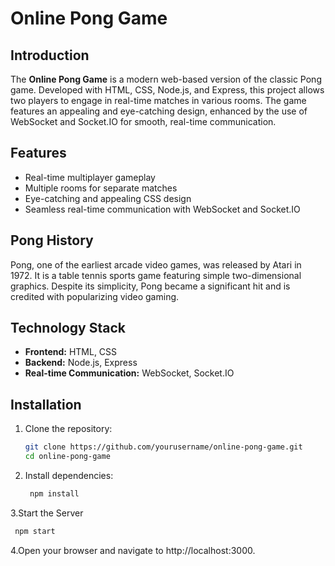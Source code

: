 # Online Pong Game

## Introduction
The **Online Pong Game** is a modern web-based version of the classic Pong game. Developed with HTML, CSS, Node.js, and Express, this project allows two players to engage in real-time matches in various rooms. The game features an appealing and eye-catching design, enhanced by the use of WebSocket and Socket.IO for smooth, real-time communication.

## Features
- Real-time multiplayer gameplay
- Multiple rooms for separate matches
- Eye-catching and appealing CSS design
- Seamless real-time communication with WebSocket and Socket.IO

## Pong History
Pong, one of the earliest arcade video games, was released by Atari in 1972. It is a table tennis sports game featuring simple two-dimensional graphics. Despite its simplicity, Pong became a significant hit and is credited with popularizing video gaming.

## Technology Stack
- **Frontend:** HTML, CSS
- **Backend:** Node.js, Express
- **Real-time Communication:** WebSocket, Socket.IO

## Installation
1. Clone the repository:
   ```bash
   git clone https://github.com/yourusername/online-pong-game.git
   cd online-pong-game
   ```

2. Install dependencies:
   ```bash
    npm install
   ```

3.Start the Server
   ```bash
    npm start
   ```
4.Open your browser and navigate to http://localhost:3000.

